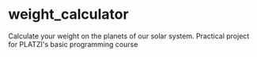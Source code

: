 # weight_calculator
Calculate your weight on the planets of our solar system. Practical project for PLATZI's basic programming course
